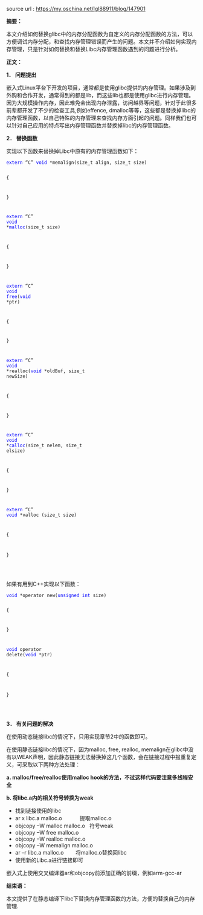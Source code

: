 source url : https://my.oschina.net/lgl88911/blog/147901
<p><strong>摘要：</strong></p> 
<p>本文介绍如何替换glibc中的内存分配函数为自定义的内存分配函数的方法，可以方便调试内存分配，和查找内存管理错误而产生的问题。本文并不介绍如何实现内存管理，只是针对如何替换和替换Libc内存管理函数遇到的问题进行分析。</p> 
<p><strong>正文：</strong></p> 
<p><strong>1． 问题提出</strong></p> 
<p>嵌入式Linux平台下开发的项目，通常都是使用glibc提供的内存管理。如果涉及到外购和合作开发，通常得到的都是lib，而这些lib也都是使用glibc进行内存管理。因为大规模操作内存，因此难免会出现内存泄露，访问越界等问题，针对于此很多前辈都开发了不少的检查工具,例如effence, dmalloc等等，这些都是替换掉libc的内存管理函数，以自己特殊的内存管理来查找内存方面引起的问题。同样我们也可以针对自己应用的特点写出内存管理函数并替换掉libc的内存管理函数。</p> 
<p><strong>2． 替换函数</strong></p> 
<p>实现以下函数来替换掉Libc中原有的内存管理函数如下：</p> 
<div> 
 <pre><code><span style="color: #0000ff">extern</span> “C” <span style="color: #0000ff">void</span> *memalign(size_t align, size_t size)

{

}

<span style="color: #0000ff">extern</span> “C” <span style="color: #0000ff">void</span> *<span style="color: #0000ff">malloc</span>(size_t size)

{

}

<span style="color: #0000ff">extern</span> “C” <span style="color: #0000ff">void</span> <span style="color: #0000ff">free</span>(<span style="color: #0000ff">void</span> *ptr)

{

}

<span style="color: #0000ff">extern</span> “C” <span style="color: #0000ff">void</span> *realloc(<span style="color: #0000ff">void</span> *oldBuf, size_t newSize)

{

}

<span style="color: #0000ff">extern</span> “C” <span style="color: #0000ff">void</span> *<span style="color: #0000ff">calloc</span>(size_t nelem, size_t elsize)

{

}

<span style="color: #0000ff">extern</span> “C” <span style="color: #0000ff">void</span> *valloc (size_t size)

{

}</code></pre> 
</div> 
<br> 
<p>如果有用到C++实现以下函数：</p> 
<div> 
 <pre><code><span style="color: #0000ff">void</span> *operator new(<span style="color: #0000ff">unsigned</span> <span style="color: #0000ff">int</span> size)

{

}

<span style="color: #0000ff">void</span> operator delete(<span style="color: #0000ff">void</span> *ptr)

{

}</code></pre> 
</div> 
<br> 
<p><strong>3． 有关问题的解决</strong></p> 
<p>在使用动态链接libc的情况下，只用实现章节2中的函数即可。</p> 
<p>在使用静态链接libc的情况下，因为malloc, free, realloc, memalign在glibc中没有以WEAK声明，因此静态链接无法替换掉这几个函数，会在链接过程中报重复定义，可采取以下两种方法处理：</p> 
<p><strong>a. malloc/free/realloc使用malloc hook的方法，不过这样代码要注意多线程安全</strong></p> 
<p><strong>b. 将libc.a内的相关符号转换为weak</strong></p> 
<ul> 
 <li>找到链接使用的libc</li> 
 <li>ar x libc.a malloc.o&nbsp;&nbsp;&nbsp;&nbsp;&nbsp;&nbsp;&nbsp;&nbsp;&nbsp;&nbsp;&nbsp; 提取malloc.o</li> 
 <li>objcopy –W malloc malloc.o&nbsp;&nbsp; 符号weak</li> 
 <li>objcopy –W free malloc.o</li> 
 <li>objcopy –W realloc malloc.o</li> 
 <li>objcopy –W memalign malloc.o</li> 
 <li>ar –r libc.a malloc.o&nbsp;&nbsp;&nbsp;&nbsp;&nbsp;&nbsp;&nbsp; 将malloc.o替换回libc</li> 
 <li>使用新的Libc.a进行链接即可</li> 
</ul> 
<p>嵌入式上使用交叉编译器ar和objcopy前添加正确的前缀，例如arm-gcc-ar</p> 
<p><strong>结束语：</strong></p> 
<p>本文提供了在静态编译下libc下替换内存管理函数的方法，方便的替换自己的内存管理.</p>

